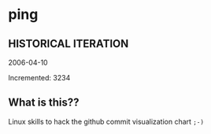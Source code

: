 # ping

## HISTORICAL ITERATION
2006-04-10

Incremented: 3234

## What is this?? 
Linux skills to hack the github commit visualization chart `;-)`
